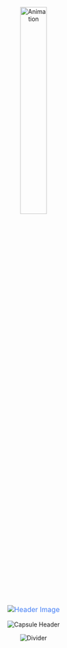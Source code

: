 <p align="center">
  <img src="animation.gif" width="35%" alt="Animation">
</p>

<p align="center" style="font-size: medium; color: #447ff7;">
  <img src="https://user-images.githubusercontent.com/73928744/182041587-527d010a-80d3-4b57-bd99-c2be13c1a516.png" alt="Header Image">
</p>

<p align="center">
  <img src="https://capsule-render.vercel.app/api?type=waving&color=6b3eff&height=250&section=header&text=Dnyanesh%20Fulsundar&desc=Welcome%20To%20My%20GitHub%20Profile&fontColor=22272E&fontSize=90&fontAlignY=38&descAlignY=53&descAlign=70.5" alt="Capsule Header">
</p>

<p align="center">
  <img src="https://user-images.githubusercontent.com/73097560/115834477-dbab4500-a447-11eb-908a-139a6edaec5c.gif" alt="Divider">
</p>

<!-- <p align="center">
  <a href="https://git.io/typing-svg">
    <img src="https://readme-typing-svg.herokuapp.com?font=Courier+new&color=0ACDFC&size=35&width=750&duration=6969&lines=Hi+there+,I'm+Dnyanesh+Fulsundar" alt="Introduction">
  </a>
</p> -->
<div style="display: flex; justify-content: center; align-items: center; gap: 90cm; height: 100vh;">
  <a href="https://leetcode.com/u/dnyaneshxi/" style="text-decoration: none;">
    <img src="https://leetcard.jacoblin.cool/dnyanesh1011?theme=dark&font=Ubuntu&ext=contest" 
         alt="Dnyaneshwar Fulsundar's LeetCode Profile" 
         style="height: 316px; width: auto; border-radius: 8px; box-shadow: 0 4px 6px rgba(0, 0, 0, 0.1);" />
  </a>
  <a href="https://app.daily.dev/dnyaneshxi" style="text-decoration: none;">
    <img src="https://api.daily.dev/devcards/v2/MoW5hytJE5lPdyk3jA5vR.png?type=default&r=6tt" 
         alt="Dnyanesh's Dev Card" 
         style="height: 316px; width: auto; border-radius: 8px; box-shadow: 0 4px 6px rgba(0, 0, 0, 0.1);" />
  </a>
</div>




<p align="center">
  <img src="https://user-images.githubusercontent.com/73097560/115834477-dbab4500-a447-11eb-908a-139a6edaec5c.gif" alt="Divider">
</p>


## <img src="https://github.com/TheDudeThatCode/TheDudeThatCode/blob/master/Assets/Developer.gif" width="45px">

<ul>
  <li>🌱 <b>Currently Learning:</b> <em>Data Structures & Algorithms | Computer Graphics</em></li>
  <li>👯 <b>Looking to Collaborate on:</b> Blockchain, Crypto, and dApplication Projects</li>
  <li>🤝 <b>Seeking Help with:</b> DSA | Web Dev | Web Application</li>
  <li>💬 <b>Ask Me About:</b> <code>C++</code>, <code>JavaScript</code>, <code>Python</code>, <code>HTML</code>, <code>CSS3</code></li>
  <li>📫 <b>Reach Me At:</b> <a href="mailto:dnyaneshwarxi@gmail.com">dnyaneshwarxi@gmail.com</a></li>
  <li>⚡ <b>Fun Fact:</b> Currently enhancing my knowledge in <em>Data Structures and Computer Graphics</em></li>
</ul>

<div align="center">

## 👩‍💻 IDE

![Android Studio](https://img.shields.io/badge/Android_Studio-3DDC84?style=for-the-badge&logo=android-studio&logoColor=white)
![Visual Studio Code](https://img.shields.io/badge/Visual_Studio_Code-0078D4?style=for-the-badge&logo=visual%20studio%20code&logoColor=white)
<!-- ![Sublime Text](https://img.shields.io/badge/sublime_text-%23575757.svg?&style=for-the-badge&logo=sublime-text&logoColor=important) -->

## LANGUAGES

![C](https://img.shields.io/badge/C-00599C?style=for-the-badge&logo=c&logoColor=white)
![C++](https://img.shields.io/badge/C%2B%2B-00599C?style=for-the-badge&logo=c%2B%2B&logoColor=white)
![HTML5](https://img.shields.io/badge/HTML5-E34F26?style=for-the-badge&logo=html5&logoColor=white)
![CSS3](https://img.shields.io/badge/CSS3-1572B6?style=for-the-badge&logo=css3&logoColor=white)
![JavaScript](https://img.shields.io/badge/JavaScript-323330?style=for-the-badge&logo=javascript&logoColor=F7DF1E)
![React](https://img.shields.io/badge/React-20232A?style=for-the-badge&logo=react&logoColor=61DAFB)
![PHP](https://img.shields.io/badge/PHP-777BB4?style=for-the-badge&logo=php&logoColor=white)
![Java](https://img.shields.io/badge/Java-ED8B00?style=for-the-badge&logo=java&logoColor=white)
<!--
## SOCIAL

![GitHub](https://img.shields.io/badge/GitHub-100000?style=for-the-badge&logo=github&logoColor=white)
![LeetCode](https://img.shields.io/badge/-LeetCode-FFA116?style=for-the-badge&logo=LeetCode&logoColor=black)
![LinkedIn](https://img.shields.io/badge/LinkedIn-0077B5?style=for-the-badge&logo=linkedin&logoColor=white)
![Twitter](https://img.shields.io/badge/Twitter-1DA1F2?style=for-the-badge&logo=twitter&logoColor=white)
![Stack Overflow](https://img.shields.io/badge/Stack_Overflow-FE7A16?style=for-the-badge&logo=stack-overflow&logoColor=white)
-->
## 👨‍💻 Workspace

<!-- ![Google Chrome](https://img.shields.io/badge/Google_chrome-4285F4?style=for-the-badge&logo=Google-chrome&logoColor=white)
![Microsoft Edge](https://img.shields.io/badge/Microsoft_Edge-0078D7?style=for-the-badge&logo=Microsoft-edge&logoColor=white)
-->
![Asus Laptop](https://img.shields.io/badge/asus%20laptop-0096D6?style=for-the-badge&logo=asus&logoColor=white)


<!-- ![Top Graph](https://activity-graph.herokuapp.com/graph?username=dnyanesh1011&theme=react-dark)  -->

## Connect with Me

<a href="https://x.com/dnyaneshxi" target="blank"><img align="center" src="https://raw.githubusercontent.com/rahuldkjain/github-profile-readme-generator/master/src/images/icons/Social/twitter.svg" alt="Dnyanesh Fulsundar" height="30" width="40" /></a>
<a href="https://www.linkedin.com/in/dnyanesh-f-37ba77277/" target="blank"><img align="center" src="https://raw.githubusercontent.com/rahuldkjain/github-profile-readme-generator/master/src/images/icons/Social/linked-in-alt.svg" alt="Dnyanesh Fulsundar" height="30" width="40" /></a>
<a href="https://stackoverflow.com/users/26663464/dnyanesh" target="blank"><img align="center" src="https://raw.githubusercontent.com/rahuldkjain/github-profile-readme-generator/master/src/images/icons/Social/stack-overflow.svg" alt="Dnyanesh Fulsundar" height="30" width="40" /></a>
<a href="https://leetcode.com/u/dnyaneshxi/" target="blank"><img align="center" src="https://raw.githubusercontent.com/rahuldkjain/github-profile-readme-generator/master/src/images/icons/Social/leet-code.svg" alt="Dnyanesh Fulsundar" height="30" width="40" /></a>
<a href="https://discordapp.com/users/dnyaneshxi" target="blank"><img align="center" src="https://raw.githubusercontent.com/rahuldkjain/github-profile-readme-generator/master/src/images/icons/Social/discord.svg" alt="Dnyanesh Fulsundar" height="30" width="40" /></a>

</div>

<p align="center">
<!-- <a href="https://github.com/pulls?q=is%3Apr+author%3AAleksey-Voko+archived%3Afalse+is%3Aclosed"><img src="https://github-profile-summary-cards.vercel.app/api/cards/productive-time?username=dnyanesh1011&theme=github_dark&utcOffset=4"  width="31%" alt="@Voko's productive-time"/></a>
<a href="https://github.com/issues?q=is%3Aissue+author%3AAleksey-Voko+archived%3Afalse+is%3Aclosed"> -->
<img src="https://github-profile-summary-cards.vercel.app/api/cards/profile-details?username=dnyanesh1011&theme=github_dark&hide_border=true"  width="64%" alt="Dnyanesh Fulsundar"/></a>
</p>
  

<p align="center">
<a href="https://github.com/dnyanesh1011"><img src="https://github-readme-stats.vercel.app/api?username=dnyanesh1011&theme=gotham&show_icons=true&count_private=true&hide_border=true"  width="48%" alt="Dnyanesh Fulsundar"/></a>
<a href="https://github.com/dnyanesh1011"><img src="https://github-readme-streak-stats.herokuapp.com?user=dnyanesh1011&theme=gotham&hide_border=true&date_format=M%20j%5B%2C%20Y%5D"  width="48%" alt="Dnyanesh Fulsundar"/></a>

<!-- ## Streak:
[![GitHub Streak](https://github-readme-streak-stats.herokuapp.com?user=dnyanesh1011&theme=github-dark-blue&bg_color=0,000000,130F40)](https://git.io/streak-stats) -->

<!--
<p align="left">

<img align="center" height="180px" width="450" src="https://github-readme-stats.vercel.app/api?username=dnyanesh1011&include_all_commits=true&count_private=true&show_icons=true&line_height=20&title_color=7A7ADB&icon_color=2234AE&text_color=D3D3D3&bg_color=0,000000,130F40" alt="Dnyanesh's Github Stats">

  <a href="https://github.com/dnyanesh1011">
  <img align="center" height="180px" width="300"src="https://github-readme-stats.vercel.app/api/top-langs/?username=dnyanesh1011&layout=compact&&show_icons=true&line_height=20&title_color=7A7ADB&icon_color=2234AE&text_color=D3D3D3&bg_color=0,000000,130F40"
</a>
    </p>

  <img align="center" src="https://github-readme-stats.vercel.app/api?username=dnyanesh1011&include_all_commits=true&count_private=true&show_icons=true&line_height=20&title_color=7A7ADB&icon_color=2234AE&text_color=D3D3D3&bg_color=0,000000,130F40" alt="Dnyanesh's Github Stats">

![GitHub Streak](https://github-readme-streak-stats.herokuapp.com/?user=dnyanesh1011&theme=react)

<a href="https://www.adamalston.com/"><img height="137px" src="https://github-readme-stats.vercel.app/api?username=dnyanesh1011&hide_title=true&hide_border=true&show_icons=true&include_all_commits=true&count_private=true&line_height=21&text_color=000&icon_color=000&bg_color=0,ea6161,ffc64d,fffc4d,52fa5a&theme=graywhite" />

 <hr/>
<img height="137px" src="https://github-readme-stats.vercel.app/api/top-langs/?username=dnyanesh1011&hide=html&hide_title=true&hide_border=true&layout=compact&langs_count=6&exclude_repo=comp426,Redventures-Movie-Quotes&text_color=000&icon_color=fff&bg_color=0,52fa5a,4dfcff,c64dff&theme=graywhite" /></a>
  (https://github.com/dnyanesh1011/github-readme-activity-graph)
[![Readme Card](https://github-readme-stats.vercel.app/api/pin/?username=LeonardoHetx&repo=TechNew-Informatica-WS&title_color=C0ACFF&text_color=C0ACFF&bg_color=10,6b3eff,22272E,22272E&icon_color=6B3EFFF&hide_border=true)](https://github.com/dnyanesh1011/sass-landing-css.maps)
  [![Readme Card](https://github-readme-stats.vercel.app/api/pin/?username=LeonardoHetx&repo=TIC-TAC-TOE&title_color=C0ACFF&text_color=C0ACFF&bg_color=10,6b3eff,22272E,22272E&icon_color=6B3EFFF&hide_border=true)](https://github.com/LeonardoHetx/TIC-TAC-TOE)
  [![Readme Card](https://github-readme-stats.vercel.app/api/pin/?username=LeonardoHetx&repo=Cristal-Imoveis-WS&title_color=C0ACFF&text_color=C0ACFF&bg_color=10,22272E,22272E,6b3eff&icon_color=6B3EFF&hide_border=true)](https://github.com/LeonardoHetx/Cristal-Imoveis-WS)
  [![Readme Card](https://github-readme-stats.vercel.app/api/pin/?username=LeonardoHetx&repo=30-DAYS-CSS&title_color=C0ACFF&text_color=C0ACFF&bg_color=10,22272E,22272E,6b3eff&icon_color=6B3EFF&hide_border=true)](https://github.com/LeonardoHetx/30-DAYS-CSS)

</div>


![This is an image](https://myoctocat.com/assets/images/base-octocat.svg)
  -->

![header](https://capsule-render.vercel.app/api?type=waving&color=6b3eff&height=150&section=footer)

<!-- <p align="center">
  <img src="https://capsule-render.vercel.app/api?type=waving&color=gradient&height=60&section=footer"/>
</p> -->
<!-- ![Visitor Count](https://visitcount.itsvg.in/api?id=dnyanesh1011&color=1) -->
## vIsItOr CoUnT ^_^
![Visitor Count](https://profile-counter.glitch.me/{dnyanesh1011}/count.svg)
